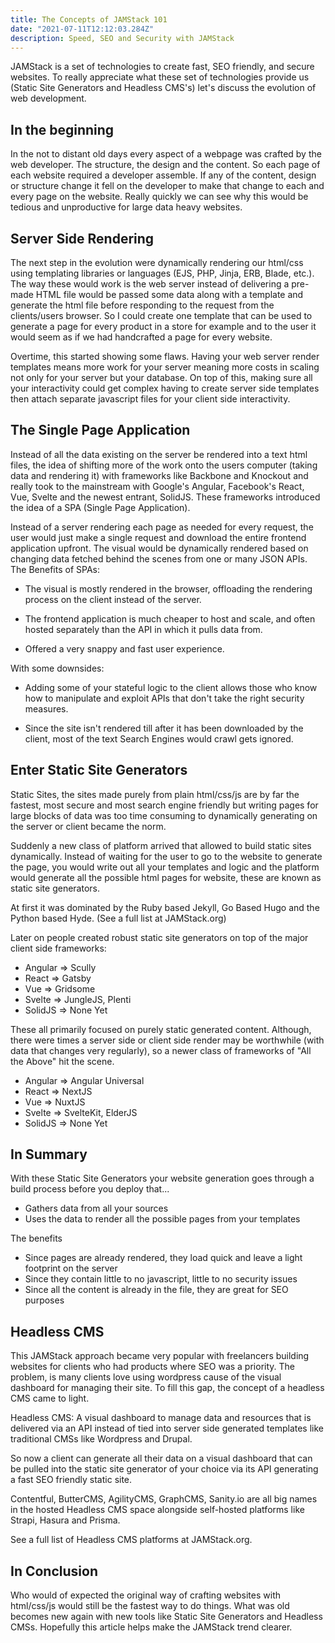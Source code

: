 ```yaml
---
title: The Concepts of JAMStack 101
date: "2021-07-11T12:12:03.284Z"
description: Speed, SEO and Security with JAMStack
---
```


JAMStack is a set of technologies to create fast, SEO friendly, and secure websites. To really appreciate what these set of technologies provide us (Static Site Generators and Headless CMS's) let's discuss the evolution of web development.

## In the beginning 

In the not to distant old days every aspect of a webpage was crafted by the web developer. The structure, the design and the content. So each page of each website required a developer assemble. If any of the content, design or structure change it fell on the developer to make that change to each and every page on the website. Really quickly we can see why this would be tedious and unproductive for large data heavy websites.

## Server Side Rendering

The next step in the evolution were dynamically rendering our html/css using templating libraries or languages (EJS, PHP, Jinja, ERB, Blade, etc.). The way these would work is the web server instead of delivering a pre-made HTML file would be passed some data along with a template and generate the html file before responding to the request from the clients/users browser. So I could create one template that can be used to generate a page for every product in a store for example and to the user it would seem as if we had handcrafted a page for every website.

Overtime, this started showing some flaws. Having your web server render templates means more work for your server meaning more costs in scaling not only for your server but your database. On top of this, making sure all your interactivity could get complex having to create server side templates then attach separate javascript files for your client side interactivity.

## The Single Page Application

Instead of all the data existing on the server be rendered into a text html files, the idea of shifting more of the work onto the users computer (taking data and rendering it) with frameworks like Backbone and Knockout and really took to the mainstream with Google's Angular, Facebook's React, Vue, Svelte and the newest entrant, SolidJS. These frameworks introduced the idea of a SPA (Single Page Application). 

Instead of a server rendering each page as needed for every request, the user would just make a single request and download the entire frontend application upfront. The visual would be dynamically rendered based on changing data fetched behind the scenes from one or many JSON APIs. The Benefits of SPAs:

- The visual is mostly rendered in the browser, offloading the rendering process on the client instead of the server.

- The frontend application is much cheaper to host and scale, and often hosted separately than the API in which it pulls data from.

- Offered a very snappy and fast user experience.

With some downsides:

- Adding some of your stateful logic to the client allows those who know how to manipulate and exploit APIs that don't take the right security measures.

- Since the site isn't rendered till after it has been downloaded by the client, most of the text Search Engines would crawl gets ignored.

## Enter Static Site Generators

Static Sites, the sites made purely from plain html/css/js are by far the fastest, most secure and most search engine friendly but writing pages for large blocks of data was too time consuming to dynamically generating on the server or client became the norm.

Suddenly a new class of platform arrived that allowed to build static sites dynamically. Instead of waiting for the user to go to the website to generate the page, you would write out all your templates and logic and the platform would generate all the possible html pages for website, these are known as static site generators.

At first it was dominated by the Ruby based Jekyll, Go Based Hugo and the Python based Hyde. (See a full list at JAMStack.org)

Later on people created robust static site generators on top of the major client side frameworks:

- Angular => Scully
- React => Gatsby
- Vue => Gridsome
- Svelte => JungleJS, Plenti
- SolidJS => None Yet

These all primarily focused on purely static generated content. Although, there were times a server side or client side render may be worthwhile (with data that changes very regularly), so a newer class of frameworks of "All the Above" hit the scene.

- Angular => Angular Universal
- React => NextJS
- Vue => NuxtJS
- Svelte => SvelteKit, ElderJS
- SolidJS => None Yet

## In Summary

With these Static Site Generators your website generation goes through a build process before you deploy that...

- Gathers data from all your sources
- Uses the data to render all the possible pages from your templates

The benefits

- Since pages are already rendered, they load quick and leave a light footprint on the server
- Since they contain little to no javascript, little to no security issues
- Since all the content is already in the file, they are great for SEO purposes

## Headless CMS

This JAMStack approach became very popular with freelancers building websites for clients who had products where SEO was a priority. The problem, is many clients love using wordpress cause of the visual dashboard for managing their site. To fill this gap, the concept of a headless CMS came to light.

Headless CMS: A visual dashboard to manage data and resources that is delivered via an API instead of tied into server side generated templates like traditional CMSs like Wordpress and Drupal.

So now a client can generate all their data on a visual dashboard that can be pulled into the static site generator of your choice via its API generating a fast SEO friendly static site.

Contentful, ButterCMS, AgilityCMS, GraphCMS, Sanity.io are all big names in the hosted Headless CMS space alongside self-hosted platforms like Strapi, Hasura and Prisma.

See a full list of Headless CMS platforms at JAMStack.org.

## In Conclusion

Who would of expected the original way of crafting websites with html/css/js would still be the fastest way to do things. What was old becomes new again with new tools like Static Site Generators and Headless CMSs. Hopefully this article helps make the JAMStack trend clearer.